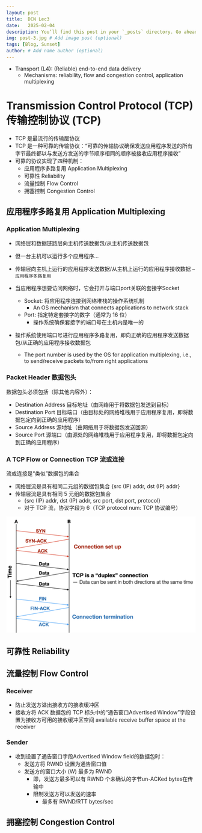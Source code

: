 ```yaml
---
layout: post
title:  DCN Lec3
date:   2025-02-04
description: You’ll find this post in your `_posts` directory. Go ahead and edit it and re-build the site to see your changes. # Add post description (optional)
img: post-3.jpg # Add image post (optional)
tags: [Blog, Sunset]
author: # Add name author (optional)
---
```

- Transport (L4): (Reliable) end-to-end data delivery
  - Mechanisms: reliability, flow and congestion control, application multiplexing

# Transmission Control Protocol (TCP) 传输控制协议 (TCP)

- TCP 是最流行的传输层协议
- TCP 是一种可靠的传输协议：“可靠的传输协议确保发送应用程序发送的所有字节最终都以与发送方发送的字节顺序相同的顺序被接收应用程序接收”
- 可靠的协议实现了四种机制：
  - 应用程序多路复用 Application Multiplexing
  - 可靠性 Reliability
  - 流量控制 Flow Control
  - 拥塞控制 Congestion Control

## 应用程序多路复用 Application Multiplexing

### Application Multiplexing
- 网络层和数据链路层向主机传送数据包/从主机传送数据包
- 但一台主机可以运行多个应用程序...
- 传输层向主机上运行的应用程序发送数据/从主机上运行的应用程序接收数据 `— 应用程序多路复用`

- 当应用程序想要访问网络时，它会打开与端口port关联的套接字Socket
  - Socket: 将应用程序连接到网络堆栈的操作系统机制
    - An OS mechanism that connects applications to network stack
  - Port: 指定特定套接字的数字（通常为 16 位）
    - 操作系统确保套接字的端口号在主机内是唯一的
- 操作系统使用端口号进行应用程序多路复用，即向正确的应用程序发送数据包/从正确的应用程序接收数据包
  - The port number is used by the OS for application multiplexing, i.e., to send/receive packets to/from right applications

### Packet Header 数据包头

数据包头必须包括（除其他内容外）：
- Destination Address 目标地址（由网络用于将数据包发送到目标）
- Destination Port 目标端口（由目标处的网络堆栈用于应用程序复用，即将数据包定向到正确的应用程序）
- Source Address 源地址（由网络用于将数据包发送回源）
- Source Port 源端口（由源处的网络堆栈用于应用程序复用，即将数据包定向到正确的应用程序）

### A TCP Flow or Connection TCP 流或连接

流或连接是“类似”数据包的集合
- 网络层流是具有相同二元组的数据包集合 {src (IP) addr, dst (IP) addr}
- 传输层流是具有相同 5 元组的数据包集合
  - {src (IP) addr, dst (IP) addr, src port, dst port, protocol} 
  - 对于 TCP 流，协议字段为 6（TCP protocol num: TCP 协议编号）

![图片alt](/assets/img/l2p14.png "TCP Connection Timing Diagram")


## 可靠性 Reliability










## 流量控制 Flow Control

### Receiver
- 防止发送方溢出接收方的接收缓冲区
- 接收方将 ACK 数据包的 TCP 标头中的“通告窗口Advertised Window”字段设置为接收方可用的接收缓冲区空间 available receive buffer space at the receiver
### Sender
- 收到设置了通告窗口字段Advertised Window field的数据包时：
  - 发送方将 RWND 设置为通告窗口值
  - 发送方的窗口大小 (W) 最多为 RWND
    - 即，发送方最多可以有 RWND 个未确认的字节un-ACKed bytes在传输中
    - 限制发送方可以发送的速率
      - 最多有 RWND/RTT bytes/sec













## 拥塞控制 Congestion Control







[jekyll-docs]: https://jekyllrb.com/docs/home
[jekyll-gh]:   https://github.com/jekyll/jekyll
[jekyll-talk]: https://talk.jekyllrb.com/
